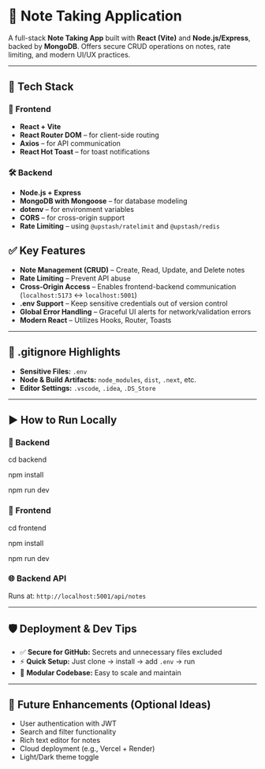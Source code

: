 
# 📝 Note Taking Application

A full-stack **Note Taking App** built with **React (Vite)** and **Node.js/Express**, backed by **MongoDB**. Offers secure CRUD operations on notes, rate limiting, and modern UI/UX practices.

---

## 🔧 Tech Stack

### 🚀 Frontend
- **React + Vite**
- **React Router DOM** – for client-side routing  
- **Axios** – for API communication  
- **React Hot Toast** – for toast notifications

### 🛠️ Backend
- **Node.js + Express**
- **MongoDB with Mongoose** – for database modeling  
- **dotenv** – for environment variables  
- **CORS** – for cross-origin support  
- **Rate Limiting** – using `@upstash/ratelimit` and `@upstash/redis`








## ✅ Key Features

- **Note Management (CRUD)** – Create, Read, Update, and Delete notes
- **Rate Limiting** – Prevent API abuse
- **Cross-Origin Access** – Enables frontend-backend communication (`localhost:5173` ↔ `localhost:5001`)
- **.env Support** – Keep sensitive credentials out of version control
- **Global Error Handling** – Graceful UI alerts for network/validation errors
- **Modern React** – Utilizes Hooks, Router, Toasts

---

## 🔐 .gitignore Highlights

- **Sensitive Files:** `.env`  
- **Node & Build Artifacts:** `node_modules`, `dist`, `.next`, etc.  
- **Editor Settings:** `.vscode`, `.idea`, `.DS_Store`

---

## ▶️ How to Run Locally

### 🔹 Backend

cd backend

npm install

npm run dev


### 🔹 Frontend


cd frontend

npm install

npm run dev


### 🌐 Backend API

Runs at: `http://localhost:5001/api/notes`

---

## 🛡️ Deployment & Dev Tips

* ✅ **Secure for GitHub:** Secrets and unnecessary files excluded
* ⚡ **Quick Setup:** Just clone → install → add `.env` → run
* 🧩 **Modular Codebase:** Easy to scale and maintain

---

## 🧪 Future Enhancements (Optional Ideas)

* User authentication with JWT
* Search and filter functionality
* Rich text editor for notes
* Cloud deployment (e.g., Vercel + Render)
* Light/Dark theme toggle


